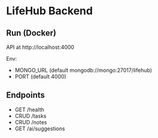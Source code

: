 # LifeHub Backend

## Run (Docker)



API at http://localhost:4000

Env:
- MONGO_URL (default mongodb://mongo:27017/lifehub)
- PORT (default 4000)

## Endpoints
- GET /health
- CRUD /tasks
- CRUD /notes
- GET /ai/suggestions
